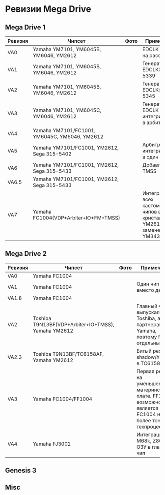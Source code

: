 # Ревизии Mega Drive

## Mega Drive 1

|Ревизия|Чипсет|Фото|Примечания|
|---|---|---|---|
|VA0|Yamaha YM7101, YM6045B, YM6046, YM2612| |EDCLK собран на рассыпухе|
|VA1|Yamaha YM7101, YM6045B, YM6046, YM2612| |Генератор EDCLK: 315-5339|
|VA2|Yamaha YM7101, YM6045B, YM6046, YM2612| |Генератор EDCLK: 315-5345|
|VA3|Yamaha YM7101, YM6045С, YM6046, YM2612| |Генератор EDCLK интегрирован в арбитр|
|VA4|Yamaha YM7101/FC1001, YM6045С, YM6046, YM2612| | |
|VA5|Yamaha YM7101/FC1001, YM2612, Sega 315-5402| |Арбитр и IO интегрированы в один ULA чип|
|VA6|Yamaha YM7101/FC1001, YM2612, Sega 315-5433| |Добавлен TMSS|
|VA6.5|Yamaha YM7101/FC1001, YM2612, Sega 315-5433| | |
|VA7|Yamaha FC1004(VDP+Arbiter+IO+FM+TMSS)| |Интеграция всех кастомных чипов в один кристал, YM2612 заменена на YM3438|

## Mega Drive 2

|Ревизия|Чипсет|Фото|Примечания|
|---|---|---|---|
|VA0|Yamaha FC1004| | |
|VA1|Yamaha FC1004| |Один чип ОЗУ вместо двух|
|VA1.8|Yamaha FC1004| | |
|VA2|Toshiba T9N13BF(VDP+Arbiter+IO+TMSS), Yamaha YM2612| |Главный чип выпускался Toshiba, а не партнерами Yamaha, поэтому FM чип отдельный| 
|VA2.3|Toshiba T9N13BF/TC6158AF, Yamaha YM2612| |Битый режим shadow/highlight в TC6158AF|
|VA3|Yamaha FC1004/FF1004| |Первая ревизия на уменьшенной материнской плате. FF1004 возможно является FC1004 на более тонком техпроцессе|
|VA4|Yamaha FJ3002| |Интеграция M68k, Z80 и его ОЗУ в главный чип|

## Genesis 3

## Misc
